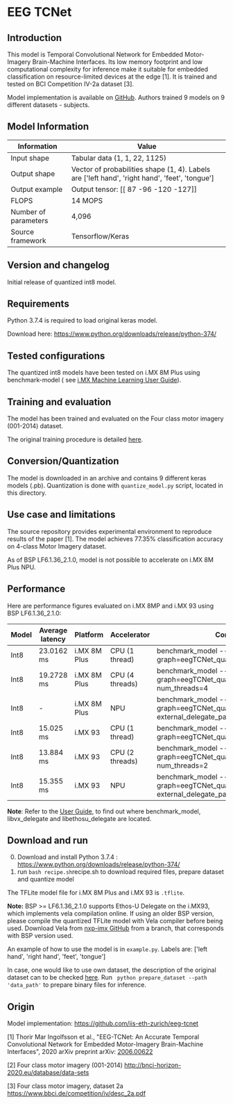 # EEG TCNet

## Introduction

This model is Temporal Convolutional Network for Embedded Motor-Imagery Brain-Machine Interfaces. Its low memory
footprint and low computational complexity for inference make it suitable for embedded classification on
resource-limited
devices at the edge [1]. It is trained and tested on BCI Competition IV-2a dataset [3].

Model implementation is available on [GitHub](https://github.com/iis-eth-zurich/eeg-tcnet). Authors trained 9 models on
9 different datasets - subjects.

## Model Information

 Information          | Value                                                                                          
----------------------|------------------------------------------------------------------------------------------------
 Input shape          | Tabular data (1, 1, 22, 1125)                                                                  
 Output shape         | Vector of probabilities shape (1, 4). Labels are ['left hand', 'right hand', 'feet', 'tongue'] 
 Output example       | Output tensor: [[  87  -96 -120 -127]]                                                         
 FLOPS                | 14 MOPS                                                                                        
 Number of parameters | 4,096                                                                                          
 Source framework     | Tensorflow/Keras                                                                               

## Version and changelog

Initial release of quantized int8 model.

## Requirements

Python 3.7.4 is required to load original keras model.

Download here: https://www.python.org/downloads/release/python-374/

## Tested configurations

The quantized int8 models have been tested on i.MX 8M Plus using benchmark-model (
see [i.MX Machine Learning User Guide](https://www.nxp.com/docs/en/user-guide/IMX-MACHINE-LEARNING-UG.pdf)).

## Training and evaluation

The model has been trained and evaluated on the Four class motor imagery (001-2014) dataset.

The original training procedure is detailed [here](https://github.com/iis-eth-zurich/eeg-tcnet).

## Conversion/Quantization

The model is downloaded in an archive and contains 9 different keras models (.pb). Quantization is done with
`quantize_model.py` script, located in this directory.

## Use case and limitations

The source repository provides experimental environment to reproduce results of the paper [1]. The model achieves 77.35%
classification accuracy on 4-class Motor Imagery dataset.

As of BSP LF6.1.36_2.1.0, model is not possible to accelerate on i.MX 8M Plus NPU. 

## Performance

Here are performance figures evaluated on i.MX 8MP and i.MX 93 using BSP LF6.1.36_2.1.0:

 Model | Average latency | Platform     | Accelerator     | Command                                                                                                                                         
-------|-----------------|--------------|-----------------|-------------------------------------------------------------------------------------------------------------------------------------------------
 Int8  | 23.0162 ms      | i.MX 8M Plus | CPU (1 thread)  | benchmark_model --graph=eegTCNet_quant_int8.tflite                                                     
 Int8  | 19.2728 ms      | i.MX 8M Plus | CPU (4 threads) | benchmark_model --graph=eegTCNet_quant_int8.tflite --num_threads=4                                     
 Int8  | -               | i.MX 8M Plus | NPU             | benchmark_model --graph=eegTCNet_quant_int8.tflite --external_delegate_path=libvx_delegate.so 
 Int8  | 15.025 ms       | i.MX 93      | CPU (1 thread)  | benchmark_model --graph=eegTCNet_quant_int8.tflite                                                     
 Int8  | 13.884 ms       | i.MX 93      | CPU (2 threads) | benchmark_model --graph=eegTCNet_quant_int8.tflite --num_threads=2                                                    
 Int8  | 15.355 ms       | i.MX 93      | NPU             | benchmark_model --graph=eegTCNet_quant_int8.tflite --external_delegate_path=libethosu_delegate.so                                                    

**Note**: Refer to the [User Guide](https://www.nxp.com/docs/en/user-guide/IMX-MACHINE-LEARNING-UG.pdf), to find out where benchmark_model, libvx_delegate and libethosu_delegate are located.

## Download and run

0. Download and install Python 3.7.4 : https://www.python.org/downloads/release/python-374/
1. run ```bash recipe.sh```recipe.sh to download required files, prepare dataset and quantize model

The TFLite model file for i.MX 8M Plus and i.MX 93 is `.tflite`. 

**Note:** BSP >= LF6.1.36_2.1.0 supports Ethos-U Delegate on the i.MX93, which implements vela compilation online. If using an older BSP version, please compile the quantized TFLite model with Vela compiler before being used. Download Vela from [nxp-imx GitHub](https://github.com/nxp-imx/ethos-u-vela) from a branch, that corresponds with BSP version used.

An example of how to use the model is in `example.py`. Labels are: ['left hand', 'right hand', 'feet', 'tongue']

In case, one would like to use own dataset, the description of the original
dataset can to be checked [here](https://www.bbci.de/competition/iv/desc_2a.pdf).
Run ``` python prepare_dataset --path 'data_path'``` to
prepare binary files for inference.

## Origin

Model implementation:  https://github.com/iis-eth-zurich/eeg-tcnet

[1] Thorir Mar Ingolfsson et al., "EEG-TCNet: An Accurate Temporal Convolutional Network for Embedded Motor-Imagery
Brain-Machine Interfaces", 2020 arXiv preprint arXiv: [2006.00622](https://arxiv.org/pdf/2006.00622.pdf)

[2] Four class motor imagery (001-2014) http://bnci-horizon-2020.eu/database/data-sets

[3] Four class motor imagery, dataset 2a https://www.bbci.de/competition/iv/desc_2a.pdf
